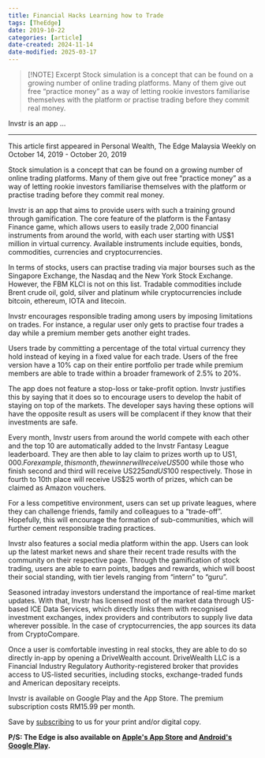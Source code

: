 ```yaml
---
title: Financial Hacks Learning how to Trade
tags: [TheEdge]
date: 2019-10-22
categories: [article]
date-created: 2024-11-14
date-modified: 2025-03-17
---
```


> [!NOTE] Excerpt
> Stock simulation is a concept that can be found on a growing number of online trading platforms. Many of them give out free “practice money” as a way of letting rookie investors familiarise themselves with the platform or practise trading before they commit real money.

Invstr is an app …

---

This article first appeared in Personal Wealth, The Edge Malaysia Weekly on October 14, 2019 - October 20, 2019

Stock simulation is a concept that can be found on a growing number of online trading platforms. Many of them give out free “practice money” as a way of letting rookie investors familiarise themselves with the platform or practise trading before they commit real money.

Invstr is an app that aims to provide users with such a training ground through gamification. The core feature of the platform is the Fantasy Finance game, which allows users to easily trade 2,000 financial instruments from around the world, with each user starting with US$1 million in virtual currency. Available instruments include equities, bonds, commodities, currencies and cryptocurrencies.

In terms of stocks, users can practise trading via major bourses such as the Singapore Exchange, the Nasdaq and the New York Stock Exchange. However, the FBM KLCI is not on this list. Tradable commodities include Brent crude oil, gold, silver and platinum while cryptocurrencies include bitcoin, ethereum, IOTA and litecoin.

Invstr encourages responsible trading among users by imposing limitations on trades. For instance, a regular user only gets to practise four trades a day while a premium member gets another eight trades.

Users trade by committing a percentage of the total virtual currency they hold instead of keying in a fixed value for each trade. Users of the free version have a 10% cap on their entire portfolio per trade while premium members are able to trade within a broader framework of 2.5% to 20%.

The app does not feature a stop-loss or take-profit option. Invstr justifies this by saying that it does so to encourage users to develop the habit of staying on top of the markets. The developer says having these options will have the opposite result as users will be complacent if they know that their investments are safe.

Every month, Invstr users from around the world compete with each other and the top 10 are automatically added to the Invstr Fantasy League leaderboard. They are then able to lay claim to prizes worth up to US$1,000. For example, this month, the winner will receive US$500 while those who finish second and third will receive US$225 and US$100 respectively. Those in fourth to 10th place will receive US$25 worth of prizes, which can be claimed as Amazon vouchers.

For a less competitive environment, users can set up private leagues, where they can challenge friends, family and colleagues to a “trade-off”. Hopefully, this will encourage the formation of sub-communities, which will further cement responsible trading practices.

Invstr also features a social media platform within the app. Users can look up the latest market news and share their recent trade results with the community on their respective page. Through the gamification of stock trading, users are able to earn points, badges and rewards, which will boost their social standing, with tier levels ranging from “intern” to “guru”.

Seasoned intraday investors understand the importance of real-time market updates. With that, Invstr has licensed most of the market data through US-based ICE Data Services, which directly links them with recognised investment exchanges, index providers and contributors to supply live data wherever possible. In the case of cryptocurrencies, the app sources its data from CryptoCompare.

Once a user is comfortable investing in real stocks, they are able to do so directly in-app by opening a DriveWealth account. DriveWealth LLC is a Financial Industry Regulatory Authority-registered broker that provides access to US-listed securities, including stocks, exchange-traded funds and American depositary receipts.

Invstr is available on Google Play and the App Store. The premium subscription costs RM15.99 per month.

Save by [subscribing](https://subscribe.theedgemalaysia.com/) to us for your print and/or digital copy.

**P/S: The Edge is also available on [Apple's App Store](https://itunes.apple.com/us/app/the-edge-markets/id990567068?ls=1&mt=8) and [Android's Google Play](https://play.google.com/store/apps/details?id=com.bizedge.theedgemarkets.malaysia).**
